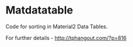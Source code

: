 # Matdatatable

Code for sorting in Material2 Data Tables.

For further details - http://tphangout.com/?p=816
